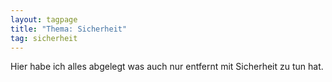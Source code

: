 ```yaml
---
layout: tagpage
title: "Thema: Sicherheit"
tag: sicherheit
---
```


Hier habe ich alles abgelegt was auch nur entfernt mit Sicherheit zu tun hat.

